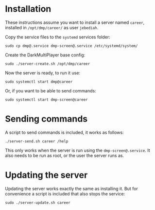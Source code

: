 Installation
============
These instructions assume you want to install a server named `career`,
installed in `/opt/dmp/career/` as user `jebediah`.

Copy the service files to the `systemd` services folder:

    sudo cp dmp@.service dmp-screen@.service /etc/systemd/system/

Create the DarkMultiPlayer base config:

    sudo ./server-create.sh /opt/dmp/career

Now the server is ready, to run it use:

    sudo systemctl start dmp@career

Or, if you want to be able to send commands:

    sudo systemctl start dmp-screen@career

Sending commands
================
A script to send commands is included, it works as follows:

    ./server-send.sh career /help

This only works when the server is run using the `dmp-screen@.service`.
It also needs to be run as root, or the user the server runs as.

Updating the server
===================
Updating the server works exactly the same as installing it.
But for convenience a script is included that also stops the service:

    sudo ./server-update.sh career

